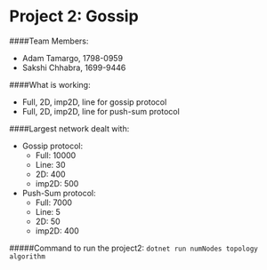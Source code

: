 # Project 2: Gossip

####Team Members:
- Adam Tamargo, 1798-0959
- Sakshi Chhabra, 1699-9446

####What is working:
- Full, 2D, imp2D, line for gossip protocol
- Full, 2D, imp2D, line for push-sum protocol

####Largest network dealt with:

- Gossip protocol:
  - Full: 10000
  - Line: 30
  - 2D: 400
  - imp2D: 500
- Push-Sum protocol:
  - Full: 7000
  - Line: 5
  - 2D: 50
  - imp2D: 400

#####Command to run the project2: 
`dotnet run numNodes topology algorithm`